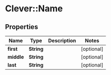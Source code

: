 # Clever::Name

## Properties
Name | Type | Description | Notes
------------ | ------------- | ------------- | -------------
**first** | **String** |  | [optional] 
**middle** | **String** |  | [optional] 
**last** | **String** |  | [optional] 


